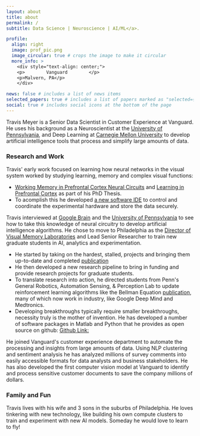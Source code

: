 ```yaml
---
layout: about
title: about
permalink: /
subtitle: Data Science | Neuroscience | AI/ML</a>.

profile:
  align: right
  image: prof_pic.png
  image_circular: true # crops the image to make it circular
  more_info: >    
    <div style="text-align: center;">
    <p>        Vanguard        </p>
    <p>Malvern, PA</p>
    </div>    

news: false # includes a list of news items
selected_papers: true # includes a list of papers marked as "selected={true}"
social: true # includes social icons at the bottom of the page
---
```


Travis Meyer is a Senior Data Scientist in Customer Experience at Vanguard. He uses his background as a Neuroscientist at the [University of Pennsylvania](https://www.med.upenn.edu/neuroscience/), and Deep Learning at [Carnegie Mellon University](https://www.cmu.edu/) to develop artificial intelligence tools that process and simplify large amounts of data.

### Research and Work

Travis' early work focused on learning how neural networks in the visual system worked by studying learning, memory and complex visual functions:

- [Working Memory in Prefrontal Cortex Neural Circuits](https://meyerbox.travismeyer.us/url/juiaxifevpez2nui) and [Learning in Prefrontal Cortex](https://meyerbox.travismeyer.us/url/eksiwdude6fyrgci) as part of his PhD Thesis.
- To acomplish this he developed [a new software IDE](https://meyerbox.travismeyer.us/url/rzmpjkyimc5pecuu) to control and coordinate the experimental hardware and store the data securely.

Travis interviewed at [Google Brain](https://research.google.com/teams/brain/?hl=EN) and the [University of Pennsylvania](https://www.med.upenn.edu/neuroscience/) to see how to take this knowledge of neural circuitry to develop artificial intelligence algorithms. He chose to move to Philadelphia as the [Director of Visual Memory Laboratories](https://psychology.sas.upenn.edu/people/travis-meyer-0) and Lead Senior Researcher to train new graduate students in AI, analytics and experimentation.

- He started by taking on the hardest, stalled, projects and bringing them up-to-date and completed [publication](https://meyerbox.travismeyer.us/url/hahixi5qiccuiwyq)
- He then developed a new research pipeline to bring in funding and provide research projects for graduate students.
- To translate research into action, he directed students from Penn's General Robotics, Automation Sensing, & Perception Lab to update reinforcement learning algorithms like the Bellman Equation [publication](https://meyerbox.travismeyer.us/url/aqais5ppsejpygzh), many of which now work in industry, like Google Deep Mind and Medtronics.
- Developing breakthroughs typically require smaller breakthroughs, necessity truly is the mother of invention. He has developed a number of software packages in Matlab and Python that he provides as open source on github: [Github Link:](https://github.com/meyert11)

He joined Vanguard's customer experience department to automate the processing and insights from large amounts of data. Using NLP clustering and sentiment analysis he has analyzed millions of survey comments into easily accessible formats for data analysts and business stakeholders. He has also developed the first computer vision model at Vanguard to identify and process sensitive customer documents to save the company millions of dollars.

### Family and Fun

Travis lives with his wife and 3 sons in the suburbs of Philadelphia. He loves tinkering with new technology, like building his own compute clusters to train and experiment with new AI models. Someday he would love to learn to fly!
